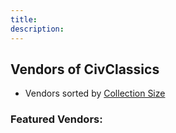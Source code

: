 ```yaml
---
title:  
description:  
---
```


## Vendors of CivClassics

* Vendors sorted by [Collection Size](/listpages/shop_size.md)

### Featured Vendors:
